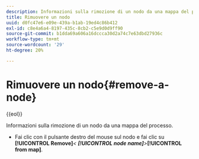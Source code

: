 ```yaml
---
description: Informazioni sulla rimozione di un nodo da una mappa del processo.
title: Rimuovere un nodo
uuid: d0fc47e6-e09e-439a-b1ab-19ed4c86b412
exl-id: c8e4a6a4-8197-435c-8cb2-c5e9d0d9ff90
source-git-commit: b1dda69a606a16dccca30d2a74c7e63dbd27936c
workflow-type: tm+mt
source-wordcount: '29'
ht-degree: 20%

---
```


# Rimuovere un nodo{#remove-a-node}

{{eol}}

Informazioni sulla rimozione di un nodo da una mappa del processo.

* Fai clic con il pulsante destro del mouse sul nodo e fai clic su **[!UICONTROL Remove]***&lt; **[!UICONTROL node name]**>***[!UICONTROL from map]**.
